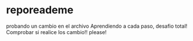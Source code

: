 # reporeademe 

probando un cambio en el archivo
Aprendiendo a cada paso, desafio total! 
Comprobar si realice los cambio!! please!
